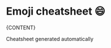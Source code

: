 <link href="twemoji-awesome.css" rel="stylesheet">

# Emoji cheatsheet 😄

{CONTENT}

Cheatsheet generated automatically